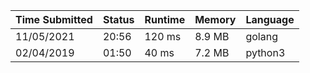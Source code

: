 Time Submitted | Status | Runtime | Memory | Language
-------------- | ------ | ------- | ------ | --------
11/05/2021| 20:56| 120 ms |	8.9 MB | golang
02/04/2019| 01:50| 40 ms | 7.2 MB | python3